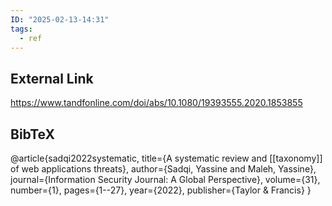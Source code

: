 ```yaml
---
ID: "2025-02-13-14:31"
tags:
  - ref
---
```

## External Link

https://www.tandfonline.com/doi/abs/10.1080/19393555.2020.1853855

## BibTeX

@article{sadqi2022systematic,
  title={A systematic review and [[taxonomy]] of web applications threats},
  author={Sadqi, Yassine and Maleh, Yassine},
  journal={Information Security Journal: A Global Perspective},
  volume={31},
  number={1},
  pages={1--27},
  year={2022},
  publisher={Taylor \& Francis}
}